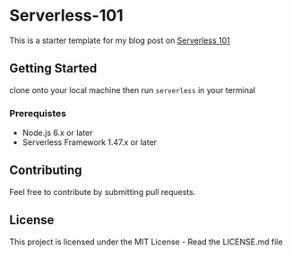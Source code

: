 # Serverless-101

This is a starter template for my blog post on [Serverless 101](http://bradleywinter.dev/)

## Getting Started

clone onto your local machine then run `serverless` in your terminal

### Prerequistes

- Node.js 6.x or later
- Serverless Framework 1.47.x or later

## Contributing

Feel free to contribute by submitting pull requests.

## License

This project is licensed under the MIT License - Read the LICENSE.md file

